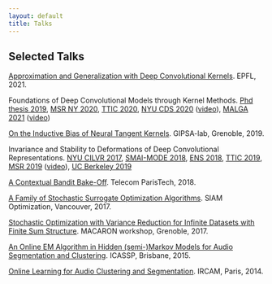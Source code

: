 ```yaml
---
layout: default
title: Talks
---
```

## Selected Talks

[Approximation and Generalization with Deep Convolutional Kernels](files/talk_epfl21.pdf). EPFL, 2021.

Foundations of Deep Convolutional Models through Kernel Methods. [Phd thesis 2019](files/phd_slides.pdf), [MSR NY 2020](files/talk_msr20.pdf), [TTIC 2020](files/talk_ttic20.pdf), [NYU CDS 2020](files/talk_cds.pdf) ([video](https://drive.google.com/file/d/1MNyCgVZvRQjq9MSuRVoxAITtkliOaRx_/view)), [MALGA 2021](files/talk_malga21.pdf) ([video](https://www.youtube.com/watch?v=o5ENlzzOqS4))

[On the Inductive Bias of Neural Tangent Kernels](files/talk_gipsa.pdf). GIPSA-lab, Grenoble, 2019.

Invariance and Stability to Deformations of Deep Convolutional Representations. [NYU CILVR 2017](files/stability_nyu17.pdf), [SMAI-MODE 2018](files/talk_mode18.pdf), [ENS 2018](files/stability_ens.pdf), [TTIC 2019](files/stability_ttic.pdf), [MSR 2019](files/stability_msr.pdf) ([video](https://www.youtube.com/watch?v=tn4C__Kxm18)), [UC Berkeley 2019](files/stability_berkeley.pdf)

[A Contextual Bandit Bake-Off](files/bakeoff_telecom.pdf). Telecom ParisTech, 2018.

[A Family of Stochastic Surrogate Optimization Algorithms](files/talk_opt17.pdf). SIAM Optimization, Vancouver, 2017.

[Stochastic Optimization with Variance Reduction for Infinite Datasets with Finite Sum Structure](files/smiso_macaron17.pdf). MACARON workshop, Grenoble, 2017.

[An Online EM Algorithm in Hidden (semi-)Markov Models for Audio Segmentation and Clustering](files/icassp2015.pdf).
ICASSP, Brisbane, 2015.

[Online Learning for Audio Clustering and Segmentation](files/ircam2014.pdf). IRCAM, Paris, 2014.
